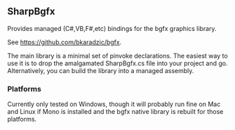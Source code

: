 ## SharpBgfx

Provides managed (C#,VB,F#,etc) bindings for the bgfx graphics library.

See <https://github.com/bkaradzic/bgfx>.

The main library is a minimal set of pinvoke declarations. The easiest way to use it is to drop the amalgamated SharpBgfx.cs file into your project and go. Alternatively, you can build the library into a managed assembly.

### Platforms

Currently only tested on Windows, though it will probably run fine on Mac and Linux if Mono is installed and the bgfx native library is rebuilt for those platforms.

